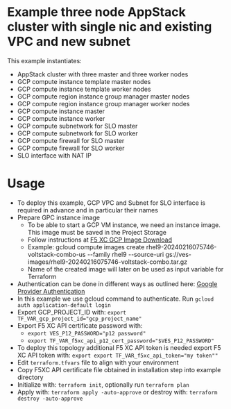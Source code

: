# Example three node AppStack cluster with single nic and existing VPC and new subnet

This example instantiates:

- AppStack cluster with three master and three worker nodes
- GCP compute instance template master nodes
- GCP compute instance template worker nodes
- GCP compute region instance group manager master nodes
- GCP compute region instance group manager worker nodes
- GCP compute instance master
- GCP compute instance worker
- GCP compute subnetwork for SLO master 
- GCP compute subnetwork for SLO worker
- GCP compute firewall for SLO master
- GCP compute firewall for SLO worker
- SLO interface with NAT IP

# Usage

- To deploy this example, GCP VPC and Subnet for SLO interface is required in advance and in particular their names
- Prepare GPC instance image
  * To be able to start a GCP VM instance, we need an instance image. This image must be saved in the Project Storage
  * Follow instructions at [F5 XC GCP Image Download](https://docs.cloud.f5.com/docs/images/node-cloud-images#gcp)  
  * Example: gcloud compute images create rhel9-20240216075746-voltstack-combo-us --family rhel9 --source-uri gs://ves-images/rhel9-20240216075746-voltstack-combo.tar.gz
  * Name of the created image will later on be used as input variable for Terraform
- Authentication can be done in different ways as outlined here: [Google Provider Authentication](https://registry.terraform.io/providers/hashicorp/google/latest/docs/guides/provider_reference#authentication)
- In this example we use gcloud command to authenticate. Run `gcloud auth application-default login`
- Export GCP_PROJECT_ID with: `export TF_VAR_gcp_project_id="gcp_project_name"`
- Export F5 XC API certificate password with: 
  * `export VES_P12_PASSWORD="p12 password"`
  * `export TF_VAR_f5xc_api_p12_cert_password="$VES_P12_PASSWORD"` 
- To deploy this topology additional F5 XC API token is needed export F5 XC API token with: `export export TF_VAR_f5xc_api_token="my token""`
- Edit `terraform.tfvars` file to align with your environment
- Copy F5XC API certificate file obtained in installation step into example directory
- Initialize with: `terraform init`, optionally run `terraform plan`
- Apply with: `terraform apply -auto-approve` or destroy with: `terraform destroy -auto-approve`